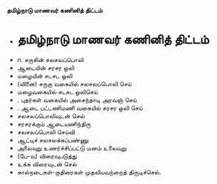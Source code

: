 **தமிழ்நாடு மாணவர் கணினித் திட்டம்**
- # தமிழ்நாடு மாணவர் கணினித் திட்டம்
- n. சருகின் சலசலப்பொலி
- ஆடையின் சரசர ஒலி
- மழையின் சடசட ஒலி
- (வினை) சருகு வகையில் சலசலப்பொலி செய்
- மழைவகையில் சடசட ஒலிசெய்
- . புதர்கள் வகையில் அசைந்தாடி அரவஞ் செய்
- . ஆடை பட்டணிமணி வகையில் சரசர ஒலி செய்
- சலசலப்பொலிவுடன் செல்
- சரசரக்கும் ஆடையணிந்திரு
- சலசலப்பொலி செய்வி
- ஆட்டிச் சலசலக்கப்பண்ணு
- அலைவுறு உணர்ச்சிப்பட்டு மனம் உலைவுறு
- (பே-வ) விரைவுபடுத்து
- உக்க விரைவுடன் செல்
- கால்நடைகள்-குதிரைகள்  முதலியவற்றைத் திருடிச்செல்.

